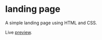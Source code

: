 # landing page

A simple landing page using HTML and CSS.

Live [preview](https://bumblebee211196.github.io/the-odin-project/landing-page/index.html).
